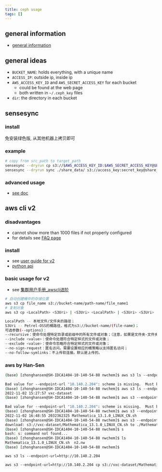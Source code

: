 ```yaml
---
title: ceph usage
tags: []
---
```



## general information

- [general information](https://docs.amazonaws.cn/cli/latest/userguide/cli-chap-welcome.html)


## general ideas

- `BUCKET_NAME`: holds everything, with a unique name
- `ACCESS_IP`: outside ip, inside ip
- `AWS_ACCESS_KEY_ID` and `AWS_SECRET_ACCESS_KEY` for each bucket
	- could be found at the web page
	- both written in `~/.ceph_key` files
- `dir`: the directory in each bucket



## sensesync

### install
免安装绿色版, 从其他机器上拷贝即可

### example
```bash
# copy from src_path to target_path
sensesync --dryrun cp s3://$AWS_ACCESS_KEY_ID:$AWS_SECRET_ACCESS_KEY@$BUCKET_NAME.$AWS_OUTSIDE_IP/[src_path]/ ./[target_path]/
sensesync --dryrun sync ./share_data/ s3://access_key:secret_key@share_data.10.140.2.204:80/
```


### advanced usage
- [see doc](http://sdoc.pjlab.org.cn:10099/docs/Petrel-OSS/02-Petrel-OSS%E8%BF%9B%E9%98%B6%E8%AF%B4%E6%98%8E/03-sensesync%E8%BF%9B%E9%98%B6.html)






## aws cli v2

### disadvantages
- cannot show more than 1000 files if not properly configured
- for details see [FAQ page](http://sdoc.pjlab.org.cn:10099/docs/Petrel-OSS/06-Petrel-OSS_FAQ.html#awscli1000)


### install

- see [user guide for v2](https://docs.aws.amazon.com/cli/latest/userguide/getting-started-install.html)
- [python api](https://pypi.org/project/awscliv2/)

### basic usage for v2

- see [集群用户手册_awscli进阶](http://sdoc.pjlab.org.cn:10099/docs/Petrel-OSS/02-Petrel-OSS%E8%BF%9B%E9%98%B6%E8%AF%B4%E6%98%8E/01-awscli%E8%BF%9B%E9%98%B6.html)

```bash
# 自动创建桶中的存储位置
aws s3 cp file_name s3://bucket-name/path-name/file_name1
# 复制对象
aws s3 cp <LocalPath> <S3Uri> | <S3Uri> <LocalPath> | <S3Uri> <S3Uri> [--options]

LocalPath -- 本地文件/文件夹的路径；
S3Uri -- Petrel-OSS的桶路径，格式为s3://bucket-name/(file-name)；
可选参数(--options)：
--recursive：使命令处理特定目录或前缀中的所有文件或对象；（注意，如果是文件夹-文件夹的cp，必须带该参数，不然报错403）
--include <value>：使命令处理符合特定样式的文件或对象；
--exclude <value>：使命令忽略符合特定样式的文件或对象；
--no-sign-request：匿名访问。需要设置相应的桶策略以支持匿名访问；
--no-follow-symlinks：不上传软连接。默认是上传的。
```


### aws by Han-Sen

```bash
(base) [zhonghansen@SH-IDCA1404-10-140-54-88 nwchem]$ aws s3 ls --endpoint-url=10.140.2.204  
  
Bad value for --endpoint-url "10.140.2.204": scheme is missing.  Must be of the form http://<hostname>/ or https://<hostname>/  
(base) [zhonghansen@SH-IDCA1404-10-140-54-88 nwchem]$ aws s3 ls --endpoint-url=http://10.140.2.204  
2022-11-02 15:27:57 vxc-dataset  
(base) [zhonghansen@SH-IDCA1404-10-140-54-88 nwchem]$ aws s3 --endpoint-url=10.140.2.204 ls s3://vxc-dataset  
  
Bad value for --endpoint-url "10.140.2.204": scheme is missing.  Must be of the form http://<hostname>/ or https://<hostname>/  
(base) [zhonghansen@SH-IDCA1404-10-140-54-88 nwchem]$ aws s3 --endpoint-url=http://10.140.2.204 ls s3://vxc-dataset  
2022-11-02 16:48:55 2032362325 Mathematica_13.1.0_LINUX_CN.sh  
(base) [zhonghansen@SH-IDCA1404-10-140-54-88 nwchem]$ aws s3 --endpoint-url=http://10.140.2.204 cp s3://vxc-dataset/Mathematica_13.1.0_LINUX_CN.sh Mathematica_13.1.0_LINUX_CN.sh  
download: s3://vxc-dataset/Mathematica_13.1.0_LINUX_CN.sh to ./Mathematica_13.1.0_LINUX_CN.sh  
(base) [zhonghansen@SH-IDCA1404-10-140-54-88 nwchem]$ s  
bash: s: command not found...  
(base) [zhonghansen@SH-IDCA1404-10-140-54-88 nwchem]$ ls  
Mathematica_13.1.0_LINUX_CN.sh  n2.nw  
(base) [zhonghansen@SH-IDCA1404-10-140-54-88 nwchem]$
```

```bash
aws s3 ls --endpoint-url=http://10.140.2.204

aws s3 --endpoint-url=http://10.140.2.204 cp s3://vxc-dataset/Mathematica_13.1.0_LINUX_CN.sh Mathematica_13.1.0_LINUX_CN.sh

```


## 